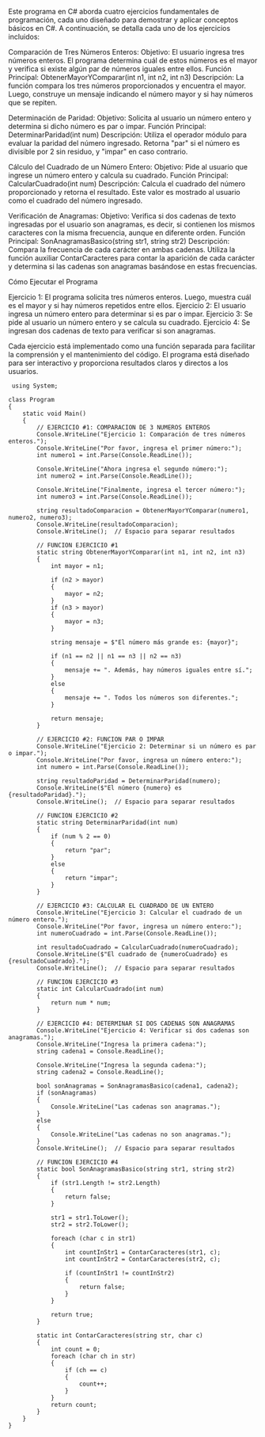 Este programa en C# aborda cuatro ejercicios fundamentales de programación, cada uno diseñado para demostrar y aplicar conceptos básicos en C#. A continuación, se detalla cada uno de los ejercicios incluidos:

Comparación de Tres Números Enteros:
        Objetivo: El usuario ingresa tres números enteros. El programa determina cuál de estos números es el mayor y verifica si existe algún par de números iguales entre ellos.
        Función Principal: ObtenerMayorYComparar(int n1, int n2, int n3)
        Descripción: La función compara los tres números proporcionados y encuentra el mayor. Luego, construye un mensaje indicando el número mayor y si hay números que se repiten.

Determinación de Paridad:
        Objetivo: Solicita al usuario un número entero y determina si dicho número es par o impar.
        Función Principal: DeterminarParidad(int num)
        Descripción: Utiliza el operador módulo para evaluar la paridad del número ingresado. Retorna "par" si el número es divisible por 2 sin residuo, y "impar" en caso contrario.

Cálculo del Cuadrado de un Número Entero:
        Objetivo: Pide al usuario que ingrese un número entero y calcula su cuadrado.
        Función Principal: CalcularCuadrado(int num)
        Descripción: Calcula el cuadrado del número proporcionado y retorna el resultado. Este valor es mostrado al usuario como el cuadrado del número ingresado.

Verificación de Anagramas:
        Objetivo: Verifica si dos cadenas de texto ingresadas por el usuario son anagramas, es decir, si contienen los mismos caracteres con la misma frecuencia, aunque en diferente orden.
        Función Principal: SonAnagramasBasico(string str1, string str2)
        Descripción: Compara la frecuencia de cada carácter en ambas cadenas. Utiliza la función auxiliar ContarCaracteres para contar la aparición de cada carácter y determina si las cadenas son anagramas basándose en estas frecuencias.

Cómo Ejecutar el Programa

Ejercicio 1: El programa solicita tres números enteros. Luego, muestra cuál es el mayor y si hay números repetidos entre ellos.
Ejercicio 2: El usuario ingresa un número entero para determinar si es par o impar.
Ejercicio 3: Se pide al usuario un número entero y se calcula su cuadrado.
Ejercicio 4: Se ingresan dos cadenas de texto para verificar si son anagramas.

Cada ejercicio está implementado como una función separada para facilitar la comprensión y el mantenimiento del código. El programa está diseñado para ser interactivo y proporciona resultados claros y directos a los usuarios.


	 using System;
	
	class Program
	{
	    static void Main()
	    {
	        // EJERCICIO #1: COMPARACION DE 3 NUMEROS ENTEROS
	        Console.WriteLine("Ejercicio 1: Comparación de tres números enteros.");
	        Console.WriteLine("Por favor, ingresa el primer número:");
	        int numero1 = int.Parse(Console.ReadLine());
	
	        Console.WriteLine("Ahora ingresa el segundo número:");
	        int numero2 = int.Parse(Console.ReadLine());
	
	        Console.WriteLine("Finalmente, ingresa el tercer número:");
	        int numero3 = int.Parse(Console.ReadLine());
	
	        string resultadoComparacion = ObtenerMayorYComparar(numero1, numero2, numero3);
	        Console.WriteLine(resultadoComparacion);
	        Console.WriteLine();  // Espacio para separar resultados
	
	        // FUNCION EJERCICIO #1
	        static string ObtenerMayorYComparar(int n1, int n2, int n3)
	        {
	            int mayor = n1;
	
	            if (n2 > mayor)
	            {
	                mayor = n2;
	            }
	            if (n3 > mayor)
	            {
	                mayor = n3;
	            }
	
	            string mensaje = $"El número más grande es: {mayor}";
	
	            if (n1 == n2 || n1 == n3 || n2 == n3)
	            {
	                mensaje += ". Además, hay números iguales entre sí.";
	            }
	            else
	            {
	                mensaje += ". Todos los números son diferentes.";
	            }
	
	            return mensaje;
	        }
	
	        // EJERCICIO #2: FUNCION PAR O IMPAR
	        Console.WriteLine("Ejercicio 2: Determinar si un número es par o impar.");
	        Console.WriteLine("Por favor, ingresa un número entero:");
	        int numero = int.Parse(Console.ReadLine());
	
	        string resultadoParidad = DeterminarParidad(numero);
	        Console.WriteLine($"El número {numero} es {resultadoParidad}.");
	        Console.WriteLine();  // Espacio para separar resultados
	
	        // FUNCION EJERCICIO #2
	        static string DeterminarParidad(int num)
	        {
	            if (num % 2 == 0)
	            {
	                return "par";
	            }
	            else
	            {
	                return "impar";
	            }
	        }
	
	        // EJERCICIO #3: CALCULAR EL CUADRADO DE UN ENTERO
	        Console.WriteLine("Ejercicio 3: Calcular el cuadrado de un número entero.");
	        Console.WriteLine("Por favor, ingresa un número entero:");
	        int numeroCuadrado = int.Parse(Console.ReadLine());
	
	        int resultadoCuadrado = CalcularCuadrado(numeroCuadrado);
	        Console.WriteLine($"El cuadrado de {numeroCuadrado} es {resultadoCuadrado}.");
	        Console.WriteLine();  // Espacio para separar resultados
	
	        // FUNCION EJERCICIO #3
	        static int CalcularCuadrado(int num)
	        {
	            return num * num;
	        }
	
	        // EJERCICIO #4: DETERMINAR SI DOS CADENAS SON ANAGRAMAS
	        Console.WriteLine("Ejercicio 4: Verificar si dos cadenas son anagramas.");
	        Console.WriteLine("Ingresa la primera cadena:");
	        string cadena1 = Console.ReadLine();
	
	        Console.WriteLine("Ingresa la segunda cadena:");
	        string cadena2 = Console.ReadLine();
	
	        bool sonAnagramas = SonAnagramasBasico(cadena1, cadena2);
	        if (sonAnagramas)
	        {
	            Console.WriteLine("Las cadenas son anagramas.");
	        }
	        else
	        {
	            Console.WriteLine("Las cadenas no son anagramas.");
	        }
	        Console.WriteLine();  // Espacio para separar resultados
	
	        // FUNCION EJERCICIO #4
	        static bool SonAnagramasBasico(string str1, string str2)
	        {
	            if (str1.Length != str2.Length)
	            {
	                return false;
	            }
	
	            str1 = str1.ToLower();
	            str2 = str2.ToLower();
	
	            foreach (char c in str1)
	            {
	                int countInStr1 = ContarCaracteres(str1, c);
	                int countInStr2 = ContarCaracteres(str2, c);
	
	                if (countInStr1 != countInStr2)
	                {
	                    return false;
	                }
	            }
	
	            return true;
	        }
	
	        static int ContarCaracteres(string str, char c)
	        {
	            int count = 0;
	            foreach (char ch in str)
	            {
	                if (ch == c)
	                {
	                    count++;
	                }
	            }
	            return count;
	        }
	    }
	}

